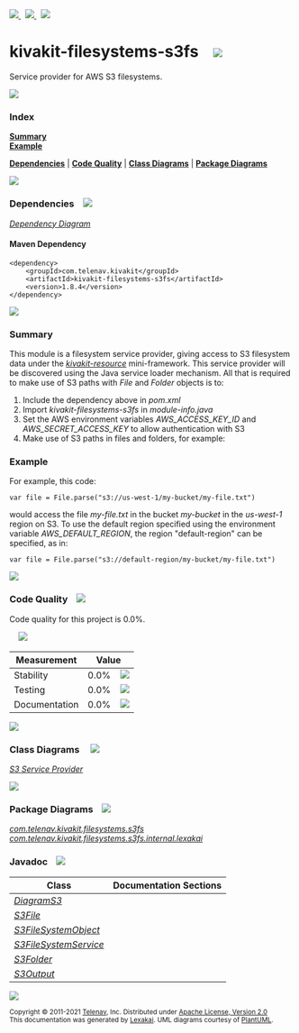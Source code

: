 [//]: # (start-user-text)

<a href="https://www.kivakit.org">
<img src="https://telenav.github.io/telenav-assets/images/icons/web-32.png" srcset="https://telenav.github.io/telenav-assets/images/icons/web-32-2x.png 2x"/>
</a>
&nbsp;
<a href="https://twitter.com/openkivakit">
<img src="https://telenav.github.io/telenav-assets/images/logos/twitter/twitter-32.png" srcset="https://telenav.github.io/telenav-assets/images/logos/twitter/twitter-32-2x.png 2x"/>
</a>
&nbsp;
<a href="https://kivakit.zulipchat.com">
<img src="https://telenav.github.io/telenav-assets/images/logos/zulip/zulip-32.png" srcset="https://telenav.github.io/telenav-assets/images/logos/zulip/zulip-32-2x.png 2x"/>
</a>

[//]: # (end-user-text)

# kivakit-filesystems-s3fs &nbsp;&nbsp; <img src="https://telenav.github.io/telenav-assets/images/icons/disks-32.png" srcset="https://telenav.github.io/telenav-assets/images/icons/disks-32-2x.png 2x"/>

Service provider for AWS S3 filesystems.

<img src="https://telenav.github.io/telenav-assets/images/separators/horizontal-line-512.png" srcset="https://telenav.github.io/telenav-assets/images/separators/horizontal-line-512-2x.png 2x"/>

### Index

[**Summary**](#summary)  
[**Example**](#example)  

[**Dependencies**](#dependencies) | [**Code Quality**](#code-quality) | [**Class Diagrams**](#class-diagrams) | [**Package Diagrams**](#package-diagrams)

<img src="https://telenav.github.io/telenav-assets/images/separators/horizontal-line-512.png" srcset="https://telenav.github.io/telenav-assets/images/separators/horizontal-line-512-2x.png 2x"/>

### Dependencies <a name="dependencies"></a> &nbsp;&nbsp; <img src="https://telenav.github.io/telenav-assets/images/icons/dependencies-32.png" srcset="https://telenav.github.io/telenav-assets/images/icons/dependencies-32-2x.png 2x"/>

[*Dependency Diagram*](https://www.kivakit.org/1.8.4/lexakai/kivakit-extensions/kivakit-filesystems/s3fs/documentation/diagrams/dependencies.svg)

#### Maven Dependency

    <dependency>
        <groupId>com.telenav.kivakit</groupId>
        <artifactId>kivakit-filesystems-s3fs</artifactId>
        <version>1.8.4</version>
    </dependency>

<img src="https://telenav.github.io/telenav-assets/images/separators/horizontal-line-128.png" srcset="https://telenav.github.io/telenav-assets/images/separators/horizontal-line-128-2x.png 2x"/>

[//]: # (start-user-text)

### Summary <a name = "summary"></a>

This module is a filesystem service provider, giving access to S3 filesystem data under the [*kivakit-resource*](../../kivakit/resource/README.md) mini-framework. This service provider will be discovered using the Java service loader mechanism. All that is required to make use of S3 paths with *File* and *Folder* objects is to:

1. Include the dependency above in *pom.xml*
2. Import *kivakit-filesystems-s3fs* in *module-info.java*
3. Set the AWS environment variables *AWS_ACCESS_KEY_ID* and *AWS_SECRET_ACCESS_KEY* to allow authentication with S3
4. Make use of S3 paths in files and folders, for example:

### Example <a name = "example"></a>

For example, this code:

    var file = File.parse("s3://us-west-1/my-bucket/my-file.txt")

would access the file *my-file.txt* in the bucket *my-bucket* in the *us-west-1* region on S3. To use the default region specified using the environment variable *AWS_DEFAULT_REGION*, the region "default-region" can be specified, as in:

    var file = File.parse("s3://default-region/my-bucket/my-file.txt")

[//]: # (end-user-text)

<img src="https://telenav.github.io/telenav-assets/images/separators/horizontal-line-128.png" srcset="https://telenav.github.io/telenav-assets/images/separators/horizontal-line-128-2x.png 2x"/>

### Code Quality <a name="code-quality"></a> &nbsp;&nbsp; <img src="https://telenav.github.io/telenav-assets/images/icons/ruler-32.png" srcset="https://telenav.github.io/telenav-assets/images/icons/ruler-32-2x.png 2x"/>

Code quality for this project is 0.0%.  
  
&nbsp; &nbsp; <img src="https://telenav.github.io/telenav-assets/images/meters/meter-0-96.png" srcset="https://telenav.github.io/telenav-assets/images/meters/meter-0-96-2x.png 2x"/>

| Measurement   | Value                    |
|---------------|--------------------------|
| Stability     | 0.0%&nbsp; &nbsp; <img src="https://telenav.github.io/telenav-assets/images/meters/meter-0-96.png" srcset="https://telenav.github.io/telenav-assets/images/meters/meter-0-96-2x.png 2x"/>     |
| Testing       | 0.0%&nbsp; &nbsp; <img src="https://telenav.github.io/telenav-assets/images/meters/meter-0-96.png" srcset="https://telenav.github.io/telenav-assets/images/meters/meter-0-96-2x.png 2x"/>       |
| Documentation | 0.0%&nbsp; &nbsp; <img src="https://telenav.github.io/telenav-assets/images/meters/meter-0-96.png" srcset="https://telenav.github.io/telenav-assets/images/meters/meter-0-96-2x.png 2x"/> |

<img src="https://telenav.github.io/telenav-assets/images/separators/horizontal-line-128.png" srcset="https://telenav.github.io/telenav-assets/images/separators/horizontal-line-128-2x.png 2x"/>

### Class Diagrams <a name="class-diagrams"></a> &nbsp; &nbsp; <img src="https://telenav.github.io/telenav-assets/images/icons/diagram-40.png" srcset="https://telenav.github.io/telenav-assets/images/icons/diagram-40-2x.png 2x"/>

[*S3 Service Provider*](https://www.kivakit.org/1.8.4/lexakai/kivakit-extensions/kivakit-filesystems/s3fs/documentation/diagrams/diagram-s3.svg)

<img src="https://telenav.github.io/telenav-assets/images/separators/horizontal-line-128.png" srcset="https://telenav.github.io/telenav-assets/images/separators/horizontal-line-128-2x.png 2x"/>

### Package Diagrams <a name="package-diagrams"></a> &nbsp;&nbsp; <img src="https://telenav.github.io/telenav-assets/images/icons/box-24.png" srcset="https://telenav.github.io/telenav-assets/images/icons/box-24-2x.png 2x"/>

[*com.telenav.kivakit.filesystems.s3fs*](https://www.kivakit.org/1.8.4/lexakai/kivakit-extensions/kivakit-filesystems/s3fs/documentation/diagrams/com.telenav.kivakit.filesystems.s3fs.svg)  
[*com.telenav.kivakit.filesystems.s3fs.internal.lexakai*](https://www.kivakit.org/1.8.4/lexakai/kivakit-extensions/kivakit-filesystems/s3fs/documentation/diagrams/com.telenav.kivakit.filesystems.s3fs.internal.lexakai.svg)

### Javadoc <a name="code-quality"></a> &nbsp;&nbsp; <img src="https://telenav.github.io/telenav-assets/images/icons/books-24.png" srcset="https://telenav.github.io/telenav-assets/images/icons/books-24-2x.png 2x"/>

| Class | Documentation Sections  |
|-------|-------------------------|
| [*DiagramS3*](https://www.kivakit.org/1.8.4/javadoc/kivakit-extensions/kivakit-filesystems-s3fs/com/telenav/kivakit/filesystems/s3fs/internal/lexakai/DiagramS3.html) |  |  
| [*S3File*](https://www.kivakit.org/1.8.4/javadoc/kivakit-extensions/kivakit-filesystems-s3fs/com/telenav/kivakit/filesystems/s3fs/S3File.html) |  |  
| [*S3FileSystemObject*](https://www.kivakit.org/1.8.4/javadoc/kivakit-extensions/kivakit-filesystems-s3fs/com/telenav/kivakit/filesystems/s3fs/S3FileSystemObject.html) |  |  
| [*S3FileSystemService*](https://www.kivakit.org/1.8.4/javadoc/kivakit-extensions/kivakit-filesystems-s3fs/com/telenav/kivakit/filesystems/s3fs/S3FileSystemService.html) |  |  
| [*S3Folder*](https://www.kivakit.org/1.8.4/javadoc/kivakit-extensions/kivakit-filesystems-s3fs/com/telenav/kivakit/filesystems/s3fs/S3Folder.html) |  |  
| [*S3Output*](https://www.kivakit.org/1.8.4/javadoc/kivakit-extensions/kivakit-filesystems-s3fs/com/telenav/kivakit/filesystems/s3fs/S3Output.html) |  |  

[//]: # (start-user-text)



[//]: # (end-user-text)

<img src="https://telenav.github.io/telenav-assets/images/separators/horizontal-line-512.png" srcset="https://telenav.github.io/telenav-assets/images/separators/horizontal-line-512-2x.png 2x"/>

<sub>Copyright &#169; 2011-2021 [Telenav](https://telenav.com), Inc. Distributed under [Apache License, Version 2.0](LICENSE)</sub>  
<sub>This documentation was generated by [Lexakai](https://lexakai.org). UML diagrams courtesy of [PlantUML](https://plantuml.com).</sub>
